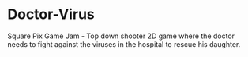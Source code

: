 # Doctor-Virus
Square Pix Game Jam - Top down shooter 2D game where the doctor needs to fight against the viruses in the hospital to rescue his daughter.
